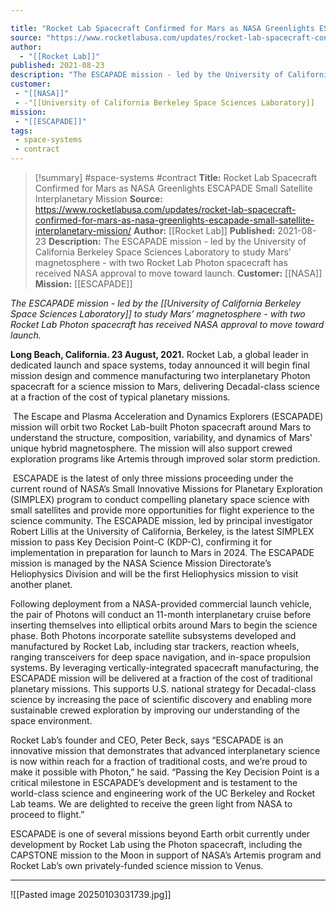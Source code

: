 ```yaml
---

title: "Rocket Lab Spacecraft Confirmed for Mars as NASA Greenlights ESCAPADE Small Satellite Interplanetary Mission "
source: "https://www.rocketlabusa.com/updates/rocket-lab-spacecraft-confirmed-for-mars-as-nasa-greenlights-escapade-small-satellite-interplanetary-mission/"
author:
  - "[[Rocket Lab]]"
published: 2021-08-23
description: "The ESCAPADE mission - led by the University of California Berkeley Space Sciences Laboratory to study Mars’ magnetosphere - with two Rocket Lab Photon spacecraft has received NASA approval to move toward launch."
customer:
 - "[[NASA]]"
 - -"[[University of California Berkeley Space Sciences Laboratory]]
mission:
 - "[[ESCAPADE]]"
tags:
 - space-systems
 - contract
---
```

>[!summary]
#space-systems #contract
**Title:** Rocket Lab Spacecraft Confirmed for Mars as NASA Greenlights ESCAPADE Small Satellite Interplanetary Mission 
**Source:** https://www.rocketlabusa.com/updates/rocket-lab-spacecraft-confirmed-for-mars-as-nasa-greenlights-escapade-small-satellite-interplanetary-mission/
**Author:** [[Rocket Lab]]
**Published:** 2021-08-23
**Description:** The ESCAPADE mission - led by the University of California Berkeley Space Sciences Laboratory to study Mars’ magnetosphere - with two Rocket Lab Photon spacecraft has received NASA approval to move toward launch.
**Customer:** [[NASA]]
**Mission:** [[ESCAPADE]]

*The ESCAPADE mission - led by the [[University of California Berkeley Space Sciences Laboratory]] to study Mars’ magnetosphere - with two Rocket Lab Photon spacecraft has received NASA approval to move toward launch.*

**Long Beach, California. 23 August, 2021.** Rocket Lab, a global leader in dedicated launch and space systems, today announced it will begin final mission design and commence manufacturing two interplanetary Photon spacecraft for a science mission to Mars, delivering Decadal-class science at a fraction of the cost of typical planetary missions.

 The Escape and Plasma Acceleration and Dynamics Explorers (ESCAPADE) mission will orbit two Rocket Lab-built Photon spacecraft around Mars to understand the structure, composition, variability, and dynamics of Mars' unique hybrid magnetosphere. The mission will also support crewed exploration programs like Artemis through improved solar storm prediction.

 ESCAPADE is the latest of only three missions proceeding under the current round of NASA’s Small Innovative Missions for Planetary Exploration (SIMPLEX) program to conduct compelling planetary space science with small satellites and provide more opportunities for flight experience to the science community. The ESCAPADE mission, led by principal investigator Robert Lillis at the University of California, Berkeley, is the latest SIMPLEX mission to pass Key Decision Point-C (KDP-C), confirming it for implementation in preparation for launch to Mars in 2024. The ESCAPADE mission is managed by the NASA Science Mission Directorate’s Heliophysics Division and will be the first Heliophysics mission to visit another planet.

Following deployment from a NASA-provided commercial launch vehicle, the pair of Photons will conduct an 11-month interplanetary cruise before inserting themselves into elliptical orbits around Mars to begin the science phase. Both Photons incorporate satellite subsystems developed and manufactured by Rocket Lab, including star trackers, reaction wheels, ranging transceivers for deep space navigation, and in-space propulsion systems. By leveraging vertically-integrated spacecraft manufacturing, the ESCAPADE mission will be delivered at a fraction of the cost of traditional planetary missions. This supports U.S. national strategy for Decadal-class science by increasing the pace of scientific discovery and enabling more sustainable crewed exploration by improving our understanding of the space environment.

Rocket Lab’s founder and CEO, Peter Beck, says “ESCAPADE is an innovative mission that demonstrates that advanced interplanetary science is now within reach for a fraction of traditional costs, and we’re proud to make it possible with Photon,” he said. “Passing the Key Decision Point is a critical milestone in ESCAPADE’s development and is testament to the world-class science and engineering work of the UC Berkeley and Rocket Lab teams. We are delighted to receive the green light from NASA to proceed to flight.”

ESCAPADE is one of several missions beyond Earth orbit currently under development by Rocket Lab using the Photon spacecraft, including the CAPSTONE mission to the Moon in support of NASA’s Artemis program and Rocket Lab’s own privately-funded science mission to Venus.

---

![[Pasted image 20250103031739.jpg]]